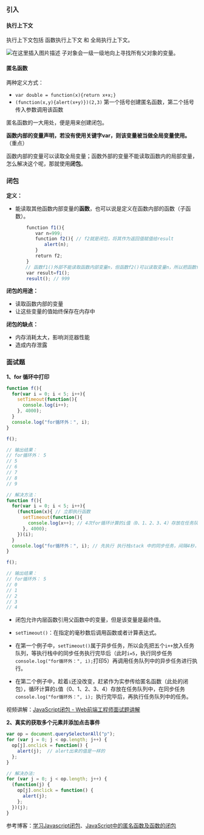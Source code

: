 ### 引入

#### 执行上下文

执行上下文包括 函数执行上下文 和 全局执行上下文。

![在这里插入图片描述](https://img-blog.csdnimg.cn/20210125230729442.png?x-oss-process=image/watermark,type_ZmFuZ3poZW5naGVpdGk,shadow_10,text_aHR0cHM6Ly9ibG9nLmNzZG4ubmV0L3dlaXhpbl80Mzk3MzQxNQ==,size_16,color_FFFFFF,t_70)
子对象会一级一级地向上寻找所有父对象的变量。

#### 匿名函数

两种定义方式：

- `var double = function(x){return x+x;}`
- `(function(x,y){alert(x+y)})(2,3)` 第一个括号创建匿名函数，第二个括号传入参数调用该函数

匿名函数的一大用处，便是用来创建闭包。

**函数内部的变量声明，若没有使用关键字var，则该变量被当做全局变量使用。**（重点）

函数内部的变量可以读取全局变量；函数外部的变量不能读取函数内的局部变量，怎么解决这个呢，那就使用**闭包**。

### 闭包

**定义：**

- 能读取其他函数内部变量的**函数**，也可以说是定义在函数内部的函数（子函数）。

```javascript
    　　function f1(){
    　　　　var n=999;
    　　　　function f2(){ // f2就是闭包，将其作为返回值赋值给result
    　　　　　　alert(n);
    　　　　}
    　　　　return f2;
    　　}
       // 函数f1()外部不能读取函数内部变量n，但函数f2()可以读取变量n，所以把函数f2()作为返回值，即可让函数f1()外部读取变量n
    　　var result=f1();
    　　result(); // 999
```

**闭包的用途：**
- 读取函数内部的变量
- 让这些变量的值始终保存在内存中

**闭包的缺点：**
- 内存消耗太大，影响浏览器性能
- 造成内存泄露

### 面试题

**1、for 循环中打印**

```javascript
function f(){
  for(var i = 0; i < 5; i++){
    setTimeout(function(){
      console.log(i++);
    }, 4000);
  }
  console.log("for循环外：", i);
}

f();

// 输出结果：
// for循环外： 5
// 5
// 6
// 7
// 8
// 9

// 解决方法：
function f(){
  for(var i = 0; i < 5; i++){
    (function(x){ // 立即执行函数
      setTimeout(function(){
        console.log(x++); // 4次for循环计算的i值（0、1、2、3、4）存放在任务队列中
      }, 4000);
    })(i);
  }
  console.log("for循环外：", i); // 先执行 执行栈stack 中的同步任务，间隔4秒，再执行 任务队列 中的任务
}

f();

// 输出结果：
// for循环外： 5
// 0
// 1
// 2
// 3
// 4
```

- 闭包允许内层函数引用父函数中的变量，但是该变量是最终值。

- `setTimeout()`：在指定的毫秒数后调用函数或者计算表达式。
- 在第一个例子中，`setTimeout()`属于异步任务，所以会先把五个`i++`放入任务队列，等执行栈中的同步任务执行完毕后（此时`i=5`，执行同步任务`console.log("for循环外：", i);`打印5）再调用任务队列中的异步任务进行执行。
- 在第二个例子中，趁着`i`还没改变，赶紧作为实参传给匿名函数（此处的闭包），循环计算的`i`值（0、1、2、3、4）存放在任务队列中，在同步任务`console.log("for循环外：", i); `执行完毕后，再执行任务队列中的任务。

视频讲解：[JavaScript闭包 - Web前端工程师面试题讲解](https://www.bilibili.com/video/BV1iE411q7Qd?from=search&seid=1843869157755891363)

**2、真实的获取多个元素并添加点击事件**

```javascript
var op = document.querySelectorAll("p");
for (var j = 0; j < op.length; j++) {
  op[j].onclick = function() {
    alert(j);  // alert出来的值是一样的
  };
}

// 解决办法:
for (var j = 0; j < op.length; j++) {
  (function(j) {
    op[j].onclick = function() {
      alert(j);
    };
  })(j);
}
```


参考博客：[学习Javascript闭包](https://www.ruanyifeng.com/blog/2009/08/learning_javascript_closures.html)、[JavaScript中的匿名函数及函数的闭包](https://www.cnblogs.com/rainman/archive/2009/05/04/1448899.html)